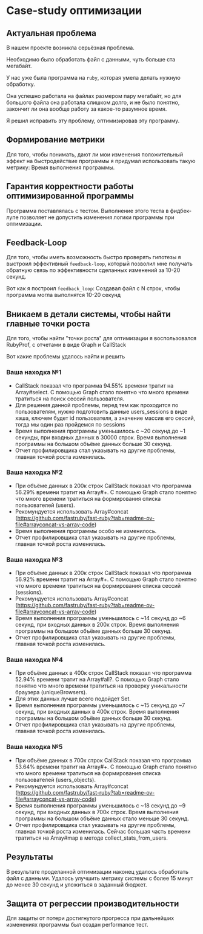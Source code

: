# Case-study оптимизации

## Актуальная проблема
В нашем проекте возникла серьёзная проблема.

Необходимо было обработать файл с данными, чуть больше ста мегабайт.

У нас уже была программа на `ruby`, которая умела делать нужную обработку.

Она успешно работала на файлах размером пару мегабайт, но для большого файла она работала слишком долго, и не было понятно, закончит ли она вообще работу за какое-то разумное время.

Я решил исправить эту проблему, оптимизировав эту программу.

## Формирование метрики
Для того, чтобы понимать, дают ли мои изменения положительный эффект на быстродействие программы я придумал использовать такую метрику: Время выполнения программы.

## Гарантия корректности работы оптимизированной программы
Программа поставлялась с тестом. Выполнение этого теста в фидбек-лупе позволяет не допустить изменения логики программы при оптимизации.

## Feedback-Loop
Для того, чтобы иметь возможность быстро проверять гипотезы я выстроил эффективный `feedback-loop`, который позволил мне получать обратную связь по эффективности сделанных изменений за 10-20 секунд.

Вот как я построил `feedback_loop`: Создавал файл с N строк, чтобы программа могла выполнятся 10-20 секунд

## Вникаем в детали системы, чтобы найти главные точки роста
Для того, чтобы найти "точки роста" для оптимизации я воспользовался RubyProf, с отчетами в виде Graph и CallStack

Вот какие проблемы удалось найти и решить

### Ваша находка №1
- CallStack показал что программа 94.55% времени тратит на Array#select. С помощью Graph стало понятно что много времени тратиться на поиск сессий пользователя.
- Для решения данной проблемы, перед тем как проходится по пользователям, нужно подготовить данные users_sessions в виде хэша, ключем будет id пользователя, а значение массив его сессий, тогда мы один раз пройдемся по sessions
- Время выполнения программы уменьшилось с ~20 секунд до ~1 секунды, при входных данных в 30000 строк. Время выполнения программы на большом объёме данных больше 30 секунд.
- Отчет профилировщика стал указывать на другие проблемы, главная точкой роста изменилась.

### Ваша находка №2
- При объёме данных в 200к строк CallStack показал что программа 56.29%  времени тратит на Array#+. С помощью Graph стало понятно что много времени тратиться на формирования списка пользователей (users).
- Рекомундуется использовать Array#concat (https://github.com/fastruby/fast-ruby?tab=readme-ov-file#arrayconcat-vs-array-code)
- Время выполнения программы особо не изменилось.
- Отчет профилировщика стал указывать на другие проблемы, главная точкой роста изменилась.

### Ваша находка №3
- При объёме данных в 200к строк CallStack показал что программа 56.92%  времени тратит на Array#+. С помощью Graph стало понятно что много времени тратиться на формирования списка сессий (sessions).
- Рекомундуется использовать Array#concat (https://github.com/fastruby/fast-ruby?tab=readme-ov-file#arrayconcat-vs-array-code)
- Время выполнения программы уменьшилось с ~14 секунд до ~6 секунд, при входных данных в 200к строк. Время выполнения программы на большом объёме данных больше 30 секунд.
- Отчет профилировщика стал указывать на другие проблемы, главная точкой роста изменилась.

### Ваша находка №4
- При объёме данных в 400к строк CallStack показал что программа 52.94%  времени тратит на Array#all?. С помощью Graph стало понятно что много времени тратиться на проверку уникальности браузера (uniqueBrowsers).
- Для этих данных лучше всего подойдет Set.
- Время выполнения программы уменьшилось с ~15 секунд до ~7 секунд, при входных данных в 400к строк. Время выполнения программы на большом объёме данных больше 30 секунд.
- Отчет профилировщика стал указывать на другие проблемы, главная точкой роста изменилась.

### Ваша находка №5
- При объёме данных в 700к строк CallStack показал что программа 53.64%  времени тратит на Array#+. С помощью Graph стало понятно что много времени тратиться на формирования списка пользователей (users_objects).
- Рекомундуется использовать Array#concat (https://github.com/fastruby/fast-ruby?tab=readme-ov-file#arrayconcat-vs-array-code)
- Время выполнения программы уменьшилось с ~18 секунд до ~9 секунд, при входных данных в 700к строк. Время выполнения программы на большом объёме данных стало меньше 30 секунд.
- Отчет профилировщика стал указывать на другие проблемы, главная точкой роста изменилась. Сейчас большая часть времени тратиться на Array#map в методе collect_stats_from_users.

## Результаты
В результате проделанной оптимизации наконец удалось обработать файл с данными.
Удалось улучшить метрику системы с более 15 минут до менее 30 секунд и уложиться в заданный бюджет.

## Защита от регрессии производительности
Для защиты от потери достигнутого прогресса при дальнейших изменениях программы был создан performance тест.

